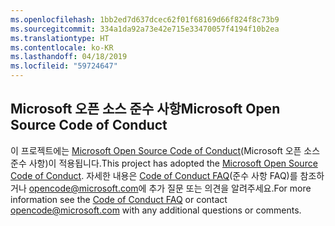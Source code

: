 ```yaml
---
ms.openlocfilehash: 1bb2ed7d637dcec62f01f68169d66f824f8c73b9
ms.sourcegitcommit: 334a1da92a73e42e715e33470057f4194f10b2ea
ms.translationtype: HT
ms.contentlocale: ko-KR
ms.lasthandoff: 04/18/2019
ms.locfileid: "59724647"
---
```

## <a name="microsoft-open-source-code-of-conduct"></a><span data-ttu-id="a22c6-101">Microsoft 오픈 소스 준수 사항</span><span class="sxs-lookup"><span data-stu-id="a22c6-101">Microsoft Open Source Code of Conduct</span></span>

<span data-ttu-id="a22c6-102">이 프로젝트에는 [Microsoft Open Source Code of Conduct](https://opensource.microsoft.com/codeofconduct/)(Microsoft 오픈 소스 준수 사항)이 적용됩니다.</span><span class="sxs-lookup"><span data-stu-id="a22c6-102">This project has adopted the [Microsoft Open Source Code of Conduct](https://opensource.microsoft.com/codeofconduct/).</span></span>
<span data-ttu-id="a22c6-103">자세한 내용은 [Code of Conduct FAQ](https://opensource.microsoft.com/codeofconduct/faq/)(준수 사항 FAQ)를 참조하거나 [opencode@microsoft.com](mailto:opencode@microsoft.com)에 추가 질문 또는 의견을 알려주세요.</span><span class="sxs-lookup"><span data-stu-id="a22c6-103">For more information see the [Code of Conduct FAQ](https://opensource.microsoft.com/codeofconduct/faq/) or contact [opencode@microsoft.com](mailto:opencode@microsoft.com) with any additional questions or comments.</span></span>

